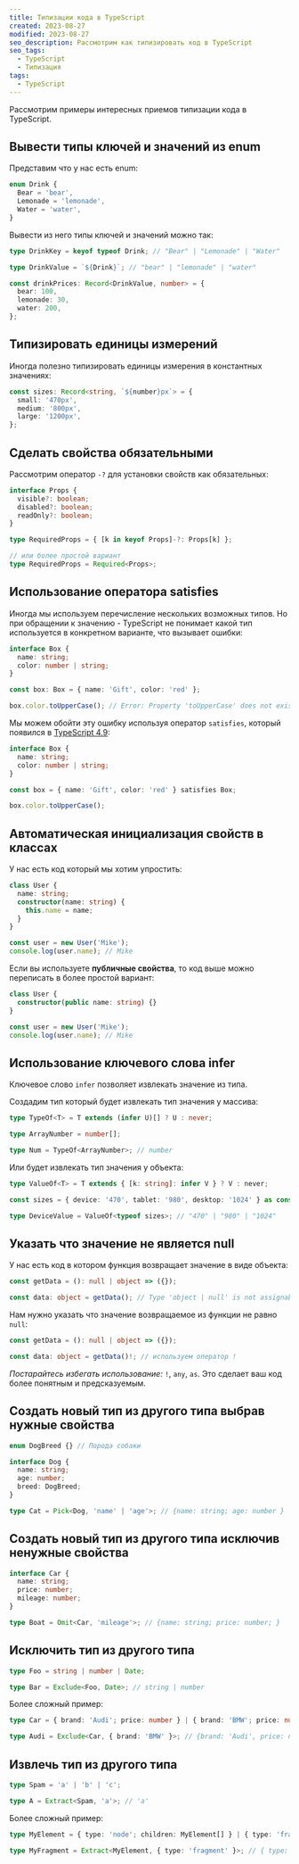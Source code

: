 ```yaml
---
title: Типизации кода в TypeScript
created: 2023-08-27
modified: 2023-08-27
seo_description: Рассмотрим как типизировать код в TypeScript
seo_tags:
  - TypeScript
  - Типизация
tags:
  - TypeScript
---
```


Рассмотрим примеры интересных приемов типизации кода в TypeScript.

## Вывести типы ключей и значений из enum

Представим что у нас есть enum:

```typescript
enum Drink {
  Bear = 'bear',
  Lemonade = 'lemonade',
  Water = 'water',
}
```

Вывести из него типы ключей и значений можно так:

```typescript
type DrinkKey = keyof typeof Drink; // "Bear" | "Lemonade" | "Water"

type DrinkValue = `${Drink}`; // "bear" | "lemonade" | "water"

const drinkPrices: Record<DrinkValue, number> = {
  bear: 100,
  lemonade: 30,
  water: 200,
};
```

## Типизировать единицы измерений

Иногда полезно типизировать единицы измерения в константных значениях:

```typescript
const sizes: Record<string, `${number}px`> = {
  small: '470px',
  medium: '800px',
  large: '1200px',
};
```

## Сделать свойства обязательными

Рассмотрим оператор `-?` для установки свойств как обязательных:

```typescript
interface Props {
  visible?: boolean;
  disabled?: boolean;
  readOnly?: boolean;
}

type RequiredProps = { [k in keyof Props]-?: Props[k] };

// или более простой вариант
type RequiredProps = Required<Props>;
```

## Использование оператора satisfies

Иногда мы используем перечисление нескольких возможных типов. Но при обращении к значению - TypeScript не понимает какой тип используется в конкретном варианте, что вызывает ошибки:

```typescript
interface Box {
  name: string;
  color: number | string;
}

const box: Box = { name: 'Gift', color: 'red' };

box.color.toUpperCase(); // Error: Property 'toUpperCase' does not exist on type 'string | number'.
```

Мы можем обойти эту ошибку используя оператор `satisfies`, который появился в [TypeScript 4.9](https://www.typescriptlang.org/docs/handbook/release-notes/typescript-4-9.html#the-satisfies-operator):

```typescript
interface Box {
  name: string;
  color: number | string;
}

const box = { name: 'Gift', color: 'red' } satisfies Box;

box.color.toUpperCase();
```

## Автоматическая инициализация свойств в классах

У нас есть код который мы хотим упростить:

```typescript
class User {
  name: string;
  constructor(name: string) {
    this.name = name;
  }
}

const user = new User('Mike');
console.log(user.name); // Mike
```

Если вы используете **публичные свойства**, то код выше можно переписать в более простой вариант:

```typescript
class User {
  constructor(public name: string) {}
}

const user = new User('Mike');
console.log(user.name); // Mike
```

## Использование ключевого слова infer

Ключевое слово `infer` позволяет извлекать значение из типа.

Создадим тип который будет извлекать тип значения у массива:

```typescript
type TypeOf<T> = T extends (infer U)[] ? U : never;

type ArrayNumber = number[];

type Num = TypeOf<ArrayNumber>; // number
```

Или будет извлекать тип значения у объекта:

```typescript
type ValueOf<T> = T extends { [k: string]: infer V } ? V : never;

const sizes = { device: '470', tablet: '980', desktop: '1024' } as const;

type DeviceValue = ValueOf<typeof sizes>; // "470" | "980" | "1024"
```

## Указать что значение не является null

У нас есть код в котором функция возвращает значение в виде объекта:

```typescript
const getData = (): null | object => ({});

const data: object = getData(); // Type 'object | null' is not assignable to type 'object'
```

Нам нужно указать что значение возвращаемое из функции не равно `null`:

```typescript
const getData = (): null | object => ({});

const data: object = getData()!; // используем оператор !
```

_Постарайтесь избегать использование:_ `!`, `any`, `as`. Это сделает ваш код более понятным и предсказуемым.

## Создать новый тип из другого типа выбрав нужные свойства

```typescript
enum DogBreed {} // Порода собаки

interface Dog {
  name: string;
  age: number;
  breed: DogBreed;
}

type Cat = Pick<Dog, 'name' | 'age'>; // {name: string; age: number }
```

## Создать новый тип из другого типа исключив ненужные свойства

```typescript
interface Car {
  name: string;
  price: number;
  mileage: number;
}

type Boat = Omit<Car, 'mileage'>; // {name: string; price: number; }
```

## Исключить тип из другого типа

```typescript
type Foo = string | number | Date;

type Bar = Exclude<Foo, Date>; // string | number
```

Более сложный пример:

```typescript
type Car = { brand: 'Audi'; price: number } | { brand: 'BMW'; price: number };

type Audi = Exclude<Car, { brand: 'BMW' }>; // {brand: 'Audi', price: number}
```

## Извлечь тип из другого типа

```typescript
type Spam = 'a' | 'b' | 'c';

type A = Extract<Spam, 'a'>; // 'a'
```

Более сложный пример:

```typescript
type MyElement = { type: 'node'; children: MyElement[] } | { type: 'fragment'; children: MyElement[] };

type MyFragment = Extract<MyElement, { type: 'fragment' }>; // { type: 'fragment', children: MyElement[] }
```
